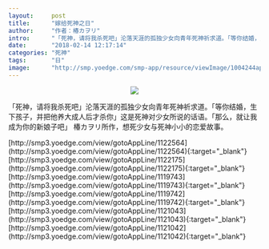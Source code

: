 ```yaml
---
layout:     post
title:      "嫁给死神之日"
author:     "作者：椿カヲリ"
intro:      "「死神，请将我杀死吧」沦落天涯的孤独少女向青年死神祈求道。「等你结婚，生下孩子，并把他养大成人后才杀你」这是死神对少女所说的话语。「那么，就让我成为你的新娘子吧」 椿カヲリ所作，想死少女与死神小小的恋爱故事。"
date:       "2018-02-14 12:17:14"
categories: "死神"
tags:       "日"
image:      "http://smp.yoedge.com/smp-app/resource/viewImage/1004244appline.png"
---
```

<div style="text-align: center">
<p><img src="http://smp.yoedge.com/smp-app/resource/viewImage/1004244appline.png"/></p>
</div>
<p class="post-meta">
<span>「死神，请将我杀死吧」沦落天涯的孤独少女向青年死神祈求道。「等你结婚，生下孩子，并把他养大成人后才杀你」这是死神对少女所说的话语。「那么，就让我成为你的新娘子吧」 椿カヲリ所作，想死少女与死神小小的恋爱故事。</span>
</p>
[http://smp3.yoedge.com/view/gotoAppLine/1122564](http://smp3.yoedge.com/view/gotoAppLine/1122564){:target="_blank"}
[http://smp3.yoedge.com/view/gotoAppLine/1122175](http://smp3.yoedge.com/view/gotoAppLine/1122175){:target="_blank"}
[http://smp3.yoedge.com/view/gotoAppLine/1119743](http://smp3.yoedge.com/view/gotoAppLine/1119743){:target="_blank"}
[http://smp3.yoedge.com/view/gotoAppLine/1119742](http://smp3.yoedge.com/view/gotoAppLine/1119742){:target="_blank"}
[http://smp3.yoedge.com/view/gotoAppLine/1121043](http://smp3.yoedge.com/view/gotoAppLine/1121043){:target="_blank"}
[http://smp3.yoedge.com/view/gotoAppLine/1121042](http://smp3.yoedge.com/view/gotoAppLine/1121042){:target="_blank"}


